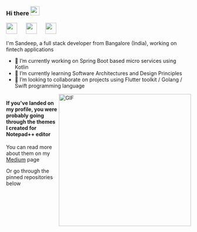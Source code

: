 ### Hi there <img src="https://media.giphy.com/media/hvRJCLFzcasrR4ia7z/giphy.gif" width="25px">

<a href="https://codextor.medium.com/" target="_blank"><img height="30" src="https://www.flaticon.com/svg/static/icons/svg/725/725315.svg"></a>&nbsp;&nbsp;&nbsp;&nbsp;&nbsp;
<a href="linkedin.com/in/heysandeep/" target="_blank"><img height="30" src="https://www.flaticon.com/svg/static/icons/svg/725/725337.svg"></a>&nbsp;&nbsp;&nbsp;&nbsp;&nbsp;
<a href="https://twitter.com/Codextor" target="_blank"><img height="30" src="https://www.flaticon.com/svg/static/icons/svg/725/725311.svg"></a>&nbsp;&nbsp;&nbsp;&nbsp;&nbsp;

I'm Sandeep, a full stack developer from Bangalore (India), working on fintech applications  

- 🔭 I’m currently working on Spring Boot based micro services using Kotlin  
- 🌱 I’m currently learning Software Architectures and Design Principles  
- 👯 I’m looking to collaborate on projects using Flutter toolkit / Golang / Swift programming language  

<img align="right" alt="GIF" src="https://media.giphy.com/media/3ohzdKvLT1DxFxhZAI/giphy.gif" width="360"/>

##
#### If you've landed on my profile, you were probably going through the themes I created for Notepad++ editor  

You can read more about them on my <a href="https://codextor.medium.com/" target="_blank">Medium</a> page  

Or go through the pinned repositories below  

<!--
**Codextor/Codextor** is a ✨ _special_ ✨ repository because its `README.md` (this file) appears on your GitHub profile.

Here are some ideas to get you started:

- 🔭 I’m currently working on ...
- 🌱 I’m currently learning ...
- 👯 I’m looking to collaborate on ...
- 🤔 I’m looking for help with ...
- 💬 Ask me about ...
- 📫 How to reach me: ...
- 😄 Pronouns: ...
- ⚡ Fun fact: ...
-->
